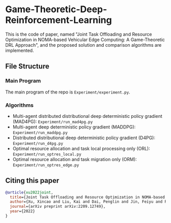 # Game-Theoretic-Deep-Reinforcement-Learning

This is the code of paper, named "Joint Task Offloading and Resource Optimization in NOMA-based Vehicular Edge Computing: A Game-Theoretic DRL Approach", and the proposed solution and comparison algorithms are implemented.

## File Structure

### Main Program
The main program of the repo is `Experiment/experiment.py`.

### Algorithms

- Multi-agent distributed distributional deep deterministic policy gradient (MAD4PG): `Experiment/run_mad4pg.py`
- Multi-agent deep deterministic policy gradient (MADDPG): `Experiment/run_maddpg.py`
- Distributed distributional deep deterministic policy gradient (D4PG): `Experiment/run_d4pg.py`
- Optimal resource allocation and task local processing only (ORL): `Experiment/run_optres_local.py`
- Optimal resource allocation and task migration only (ORM): `Experiment/run_optres_edge.py`

## Citing this paper 
```bibtex
@article{xu2022joint,
  title={Joint Task Offloading and Resource Optimization in NOMA-based Vehicular Edge Computing: A Game-Theoretic DRL Approach},
  author={Xu, Xincao and Liu, Kai and Dai, Penglin and Jin, Feiyu and Ren, Hualing and Zhan, Choujun and Guo, Songtao},
  journal={arXiv preprint arXiv:2209.12749},
  year={2022}
}
```
